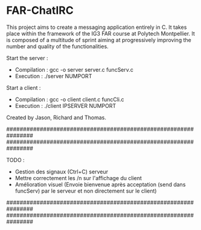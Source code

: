 
# FAR-ChatIRC

This project aims to create a messaging application entirely in C. 
It takes place within the framework of the IG3 FAR course at Polytech Montpellier.
It is composed of a multitude of sprint aiming at progressively improving the number and quality of the functionalities.

Start the server :
- Compilation : gcc -o server server.c funcServ.c
- Execution : ./server NUMPORT

Start a client :
- Compilation : gcc -o client client.c funcCli.c
- Execution : ./client IPSERVER NUMPORT

Created by Jason, Richard and Thomas.



################################################################
################################################################

TODO :
- Gestion des signaux (Ctrl+C) serveur
- Mettre correctement les /n sur l'affichage du client
- Amélioration visuel (Envoie bienvenue après acceptation (send dans funcServ) par le serveur et non directement sur le client)

################################################################
################################################################
